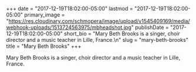 +++
date = "2017-12-19T18:02:00-05:00"
lastmod = "2017-12-19T18:02:00-05:00"
primary_image = "https://res.cloudinary.com/schmopera/image/upload/v1545409169/media/webhook-uploads/1513724563975/mbheadshot.jpg"
publishDate = "2017-12-19T18:02:00-05:00"
short_bio = "Mary Beth Brooks is a singer, choir director and a music teacher in Lille, France.\n"
slug = "mary-beth-brooks"
title = "Mary Beth Brooks"
+++

Mary Beth Brooks is a singer, choir director and a music teacher in Lille, France.

